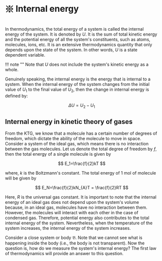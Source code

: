 # 𑗕 Internal energy

In thermodynamics, the total energy of a system is called the internal energy of the system. It is denoted by $U$. It is the sum of total kinetic energy and the potential energy of all the system's constituents, such as atoms, molecules, ions, etc. It is an extensive thermodynamics quantity that only depends upon the state of the system. In other words, $U$ is a state dependent variable.

!!! note ""
    Note that $U$ does not include the system's kinetic energy as a whole.

Genuinely speaking, the internal energy is the energy that is internal to a system. When the internal energy of the system changes from the initial value of $U_1$ to the final value of $U_2$, then the change in internal energy is defined by:

$$
\Delta U = U_2 - U_1
$$

## Internal energy in kinetic theory of gases

From the KTG, we know that a molecule has a certain number of degrees of freedom, which dictate the ability of the molecule to move in space. Consider a system of the ideal gas, which means there is no interaction between the gas molecules. Let us denote the total degree of freedom by $f$, then the total energy of a single molecule is given by

$$
E_1=\frac{f}{2}kT
$$

where, $k$ is the Boltzmann's constant. The total energy of 1 mol of molecule will be given by

$$
E_N=\frac{f}{2}kN_{A}T = \frac{f}{2}RT
$$

Here, $R$ is the universal gas constant. It is important to note that the internal energy of an ideal gas does not depend upon the system's volume because, in an ideal gas, molecules have no interaction between them. However, the molecules will interact with each other in the case of condensed gas. Therefore, potential energy also contributes to the total internal energy of the system. Nevertheless, when the temperature of the system increases, the internal energy of the system increases.

Consider a close system or body $\mathfrak{B}$. Note that we cannot see what is happening inside the body (i.e., the body is not transparent). Now the question is, how do we measure the system's internal energy? The first law of thermodynamics will provide an answer to this question.
